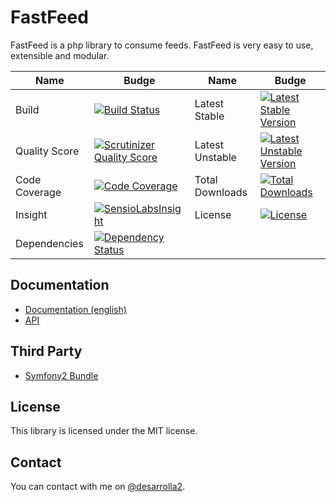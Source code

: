 # FastFeed

FastFeed is a php library to consume feeds. FastFeed is very easy to use, extensible and modular.

Name | Budge | Name | Budge
--- | --- | --- | --- |
Build | [![Build Status](https://secure.travis-ci.org/FastFeed/FastFeed.png )](http://travis-ci.org/FastFeed/FastFeed) | Latest Stable | [![Latest Stable Version](https://poser.pugx.org/fastfeed/fastfeed/v/stable.png)](https://packagist.org/packages/fastfeed/fastfeed)
Quality Score | [![Scrutinizer Quality Score](https://scrutinizer-ci.com/g/FastFeed/FastFeed/badges/quality-score.png?s=5ce39d3775f40b5946300404fa5fe3337a5ca66c)](https://scrutinizer-ci.com/g/FastFeed/FastFeed/) | Latest Unstable | [![Latest Unstable Version](https://poser.pugx.org/fastfeed/fastfeed/v/unstable.png)](https://packagist.org/packages/fastfeed/fastfeed)
Code Coverage | [![Code Coverage](https://scrutinizer-ci.com/g/FastFeed/FastFeed/badges/coverage.png?s=50dbf6dfca4581c8e2761e5504d9de2a8db1d6fa)](https://scrutinizer-ci.com/g/FastFeed/FastFeed/) | Total Downloads | [![Total Downloads](https://poser.pugx.org/fastfeed/fastfeed/downloads.png)](https://packagist.org/packages/fastfeed/fastfeed)
Insight | [![SensioLabsInsight](https://insight.sensiolabs.com/projects/99e97a62-1005-4656-bd71-19639320ed0e/mini.png)](https://insight.sensiolabs.com/projects/99e97a62-1005-4656-bd71-19639320ed0e) |  License | [![License](https://poser.pugx.org/fastfeed/fastfeed/license.png)](https://packagist.org/packages/fastfeed/fastfeed)
Dependencies | [![Dependency Status](https://www.versioneye.com/user/projects/53256b3eec137563b4000368/badge.png)](https://www.versioneye.com/user/projects/53256b3eec137563b4000368) | | |

## Documentation

+ [Documentation (english)](https://github.com/FastFeed/FastFeed/blob/master/doc/en/index.md)
+ [API](http://fastfeed.desarrolla2.com/api/namespaces/FastFeed.html)

## Third Party

+ [Symfony2 Bundle](https://github.com/FastFeed/FastFeedBundle)

## License

This library is licensed under the MIT license.

## Contact

You can contact with me on [@desarrolla2](https://twitter.com/desarrolla2).